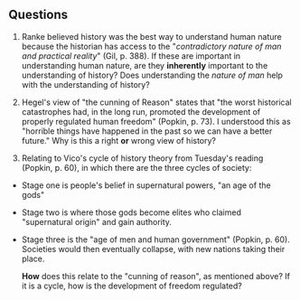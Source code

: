 ## Questions 
1. Ranke believed history was the best way to understand human nature because the historian has access to the "*contradictory nature of man and practical reality*" (Gil, p. 388). If these are important in understanding human nature, are they **inherently** important to the understanding of history? Does understanding the *nature of man* help with the understanding of history? 

2. Hegel's view of "the cunning of Reason" states that "the worst historical catastrophes had, in the long run, promoted the development of properly regulated human freedom" (Popkin, p. 73).  I understood this as "horrible things have happened in the past so we can have a better future." Why is this a right **or** wrong view of history? 

3. Relating to Vico's cycle of history theory from Tuesday's reading (Popkin, p. 60), in which there are the three cycles of society: 
*   Stage one is people's belief in supernatural powers, "an age of the gods"
*   Stage two is where those gods become elites who claimed "supernatural origin" and gain authority.
*   Stage three is the "age of men and human government" (Popkin, p. 60). Societies would then eventually collapse, with new nations taking their place.

    **How** does this relate to the "cunning of reason", as mentioned above? If it is a cycle, how is the development of freedom regulated? 


